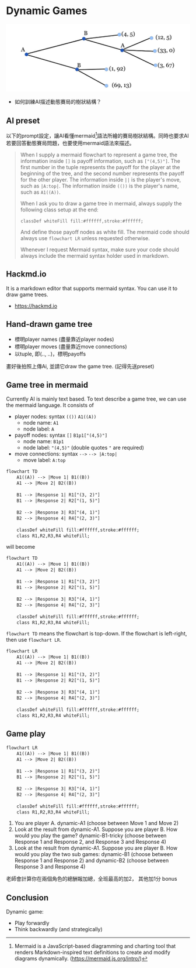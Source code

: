 # Dynamic Games

![](../img/game-tree.jpg)

  - 如何訓練AI描述動態賽局的樹狀結構？

## AI preset

以下的prompt設定，讓AI看懂mermaid[^1]語法所繪的賽局樹狀結構。同時也要求AI若要回答動態賽局問題，也要使用mermaid語法來描述。

> When I supply a mermaid flowchart to represent a game tree, the information inside `[]` is payoff information, such as `["(4,5)"]`. The first number in the tuple represents the payoff for the player at the beginning of the tree, and the second number represents the payoff for the other player. The information inside `||` is the player's move, such as `|A:top|`. The information inside `(())` is the player's name, such as `A1((A))`.
>
> When I ask you to draw a game tree in mermaid, always supply the following class setup at the end:
> ```
> classDef whiteFill fill:#ffffff,stroke:#ffffff;
> ```
> And define those payoff nodes as white fill. The mermaid code should always use `flowchart LR` unless requested otherwise.
> 
> Whenever I request Mermaid syntax, make sure your code should always include the mermaid syntax holder used in markdown. 
>

## Hackmd.io

It is a markdown editor that supports mermaid syntax. You can use it to draw game trees.

  - <https://hackmd.io>

## Hand-drawn game tree

  - 標明player names (盡量靠近player nodes)  
  - 標明player moves (盡量靠近move connections)  
  - 以tuple, 即(.., ..)，標明payoffs

畫好後拍照上傳Ai, 並請它draw the game tree. (記得先送preset)

## Game tree in mermaid

Currently AI is mainly text based. To text describe a game tree, we can use the mermaid language. It consists of 

  - player nodes: syntax `(())`
    `A1((A))`
    - node name: `A1`
    - node label: `A`
  - payoff nodes: syntax `[]`
    `B1p1["(4,5)"]`
    - node name: `B1p1`
    - node label: `"(4,5)"` (double quotes `"` are required)
  - move connections: syntax `-->`
    `--> |A:top|`
    - move label: `A:top`

```
flowchart TD
    A1((A)) --> |Move 1| B1((B))
    A1 --> |Move 2| B2((B))

    B1 --> |Response 1| R1["(3, 2)"]
    B1 --> |Response 2| R2["(1, 5)"]
    
    B2 --> |Response 3| R3["(4, 1)"]
    B2 --> |Response 4| R4["(2, 3)"]

    classDef whiteFill fill:#ffffff,stroke:#ffffff;
    class R1,R2,R3,R4 whiteFill;
```

will become

```mermaid
flowchart TD
    A1((A)) --> |Move 1| B1((B))
    A1 --> |Move 2| B2((B))

    B1 --> |Response 1| R1["(3, 2)"]
    B1 --> |Response 2| R2["(1, 5)"]
    
    B2 --> |Response 3| R3["(4, 1)"]
    B2 --> |Response 4| R4["(2, 3)"]

    classDef whiteFill fill:#ffffff,stroke:#ffffff;
    class R1,R2,R3,R4 whiteFill;
```

`flowchart TD` means the flowchart is top-down. If the flowchart is left-right, then use `flowchart LR`.

```mermaid
flowchart LR
    A1((A)) --> |Move 1| B1((B))
    A1 --> |Move 2| B2((B))

    B1 --> |Response 1| R1["(3, 2)"]
    B1 --> |Response 2| R2["(1, 5)"]
    
    B2 --> |Response 3| R3["(4, 1)"]
    B2 --> |Response 4| R4["(2, 3)"]

    classDef whiteFill fill:#ffffff,stroke:#ffffff;
    class R1,R2,R3,R4 whiteFill;
```

## Game play


```mermaid
flowchart LR
    A1((A)) --> |Move 1| B1((B))
    A1 --> |Move 2| B2((B))

    B1 --> |Response 1| R1["(3, 2)"]
    B1 --> |Response 2| R2["(1, 5)"]
    
    B2 --> |Response 3| R3["(4, 1)"]
    B2 --> |Response 4| R4["(2, 3)"]

    classDef whiteFill fill:#ffffff,stroke:#ffffff;
    class R1,R2,R3,R4 whiteFill;
```

  1. You are player A. dynamic-A1 (choose between Move 1 and Move 2)
  2. Look at the result from dynamic-A1. Suppose you are player B. How would you play the game? dynamic-B1-tricky (choose between Response 1 and Response 2, and Response 3 and Response 4)  
  3. Look at the result from dynamic-A1. Suppose you are player B. How would you play the two sub games: dynamic-B1 (choose between Response 1 and Response 2) and dynamic-B2 (choose between Response 3 and Response 4)

老師會計算你在兩個角色的總酬報加總，全班最高的加2， 其他加1分 bonus

## Conclusion

Dynamic game:

  - Play forwardly
  - Think backwardly (and strategically)


[^1]: Mermaid is a JavaScript-based diagramming and charting tool that renders Markdown-inspired text definitions to create and modify diagrams dynamically. (<https://mermaid.js.org/intro/>)